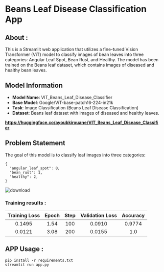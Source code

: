 # Beans Leaf Disease Classification App

## About : 

This is a Streamlit web application that utilizes a fine-tuned Vision Transformer (ViT) model to classify images of bean leaves into three categories: Angular Leaf Spot, Bean Rust, and Healthy. The model has been trained on the Beans leaf dataset, which contains images of diseased and healthy bean leaves.

## Model Information
* **Model Name**: VIT_Beans_Leaf_Disease_Classifier
* **Base Model**: Google/ViT-base-patch16-224-in21k
* **Task**: Image Classification (Beans Leaf Disease Classification)
* **Dataset**: Beans leaf dataset with images of diseased and healthy leaves.

**https://huggingface.co/ayoubkirouane/VIT_Beans_Leaf_Disease_Classifier**

## Problem Statement
The goal of this model is to classify leaf images into three categories:
```
{
  "angular_leaf_spot": 0,
  "bean_rust": 1,
  "healthy": 2,
}
```
![download](https://github.com/Kirouane-Ayoub/Beans-Leaf-Disease-Classification-App/assets/99510125/d9af6f48-f094-4264-b8d7-3fe7c7390fda)

### Training results : 

| Training Loss | Epoch | Step | Validation Loss | Accuracy |
|:-------------:|:-----:|:----:|:---------------:|:--------:|
| 0.1495        | 1.54  | 100  | 0.0910          | 0.9774   |
| 0.0121        | 3.08  | 200  | 0.0155          | 1.0      |

## APP Usage : 

```
pip install -r requirements.txt
streamlit run app.py
```
